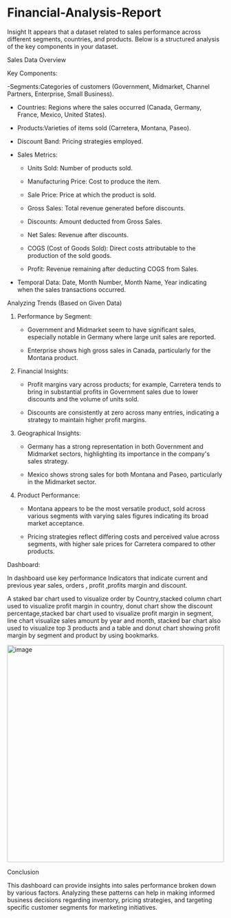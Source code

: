 # Financial-Analysis-Report
Insight
It appears that  a dataset related to sales performance across different segments, countries, and products. Below is a structured analysis of the key components in your dataset.

Sales Data Overview

Key Components:

-Segments:Categories of customers (Government, Midmarket, Channel Partners, Enterprise, Small Business).

- Countries: Regions where the sales occurred (Canada, Germany, France, Mexico, United States).

- Products:Varieties of items sold (Carretera, Montana, Paseo).

- Discount Band: Pricing strategies employed.

- Sales Metrics:

  - Units Sold: Number of products sold.

  - Manufacturing Price: Cost to produce the item.

  - Sale Price: Price at which the product is sold.

  - Gross Sales: Total revenue generated before discounts.

  - Discounts: Amount deducted from Gross Sales.

  - Net Sales: Revenue after discounts.

  - COGS (Cost of Goods Sold): Direct costs attributable to the production of the sold goods.

  - Profit: Revenue remaining after deducting COGS from Sales.

- Temporal Data: Date, Month Number, Month Name, Year indicating when the sales transactions occurred.

Analyzing Trends (Based on Given Data)

1. Performance by Segment:

   - Government and Midmarket seem to have significant sales, especially notable in Germany where large unit sales are reported.

   - Enterprise shows high gross sales in Canada, particularly for the Montana product.

2. Financial Insights:

   - Profit margins vary across products; for example, Carretera tends to bring in substantial profits in Government sales due to lower discounts and the volume of units sold.

   - Discounts are consistently at zero across many entries, indicating a strategy to maintain higher profit margins.

3. Geographical Insights:

   - Germany has a strong representation in both Government and Midmarket sectors, highlighting its importance in the company's sales strategy.

   - Mexico shows strong sales for both Montana and Paseo, particularly in the Midmarket sector.

4. Product Performance:

   - Montana appears to be the most versatile product, sold across various segments with varying sales figures indicating its broad market acceptance.

   - Pricing strategies reflect differing costs and perceived value across segments, with higher sale prices for Carretera compared to other products.

Dashboard:

In dashboard use key performance Indicators that indicate current and previous year sales, orders , profit ,profits margin and discount.

 A staked bar chart used to visualize order by Country,stacked column chart used to visualize profit margin in country, donut chart show the discount percentage,stacked bar chart used to visualize profit margin in segment, line chart visualize sales amount by year and month, stacked bar chart also used to visualize top 3 products and a table and donut chart showing profit margin by segment and product by using bookmarks.

 
 <img width="504" alt="image" src="https://github.com/user-attachments/assets/3fb21d98-7f65-4ae4-ab5a-2bde5023f64c">



Conclusion

This dashboard can provide insights into sales performance broken down by various factors. Analyzing these patterns can help in making informed business decisions regarding inventory, pricing strategies, and targeting specific customer segments for marketing initiatives.

